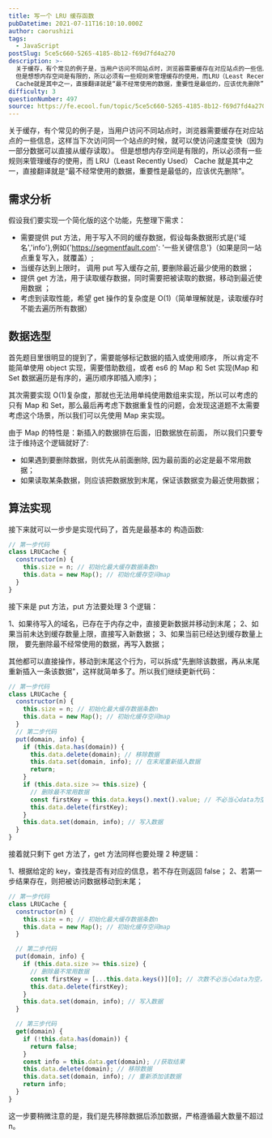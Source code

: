 ```yaml
---
title: 写一个 LRU 缓存函数
pubDatetime: 2021-07-11T16:10:10.000Z
author: caorushizi
tags:
  - JavaScript
postSlug: 5ce5c660-5265-4185-8b12-f69d7fd4a270
description: >-
  关于缓存，有个常见的例子是，当用户访问不同站点时，浏览器需要缓存在对应站点的一些信息，这样当下次访问同一个站点的时候，就可以使访问速度变快（因为一部分数据可以直接从缓存读取）。
  但是想想内存空间是有限的，所以必须有一些规则来管理缓存的使用，而LRU（Least Recently Used）
  Cache就是其中之一，直接翻译就是“最不经常使用的数据，重要性是最低的，应该优先删除”。 需求分析 假设我
difficulty: 3
questionNumber: 497
source: https://fe.ecool.fun/topic/5ce5c660-5265-4185-8b12-f69d7fd4a270
---
```


关于缓存，有个常见的例子是，当用户访问不同站点时，浏览器需要缓存在对应站点的一些信息，这样当下次访问同一个站点的时候，就可以使访问速度变快（因为一部分数据可以直接从缓存读取）。 但是想想内存空间是有限的，所以必须有一些规则来管理缓存的使用，而 LRU（Least Recently Used） Cache 就是其中之一，直接翻译就是“最不经常使用的数据，重要性是最低的，应该优先删除”。

## 需求分析

假设我们要实现一个简化版的这个功能，先整理下需求：

- 需要提供 put 方法，用于写入不同的缓存数据，假设每条数据形式是{'域名','info'},例如{'https://segmentfault.com': '一些关键信息'}（如果是同一站点重复写入，就覆盖）;
- 当缓存达到上限时， 调用 put 写入缓存之前, 要删除最近最少使用的数据；
- 提供 get 方法，用于读取缓存数据，同时需要把被读取的数据，移动到最近使用数据 ；
- 考虑到读取性能，希望 get 操作的复杂度是 O(1)（简单理解就是，读取缓存时不能去遍历所有数据）

## 数据选型

首先题目里很明显的提到了，需要能够标记数据的插入或使用顺序， 所以肯定不能简单使用 object 实现，需要借助数组，或者 es6 的 Map 和 Set 实现(Map 和 Set 数据遍历是有序的，遍历顺序即插入顺序)；

其次需要实现 O(1)复杂度，那就也无法用单纯使用数组来实现，所以可以考虑的只有 Map 和 Set，那么最后再考虑下数据重复性的问题，会发现这道题不太需要考虑这个场景，所以我们可以先使用 Map 来实现。

由于 Map 的特性是：新插入的数据排在后面，旧数据放在前面， 所以我们只要专注于维持这个逻辑就好了:

- 如果遇到要删除数据，则优先从前面删除, 因为最前面的必定是最不常用数据；
- 如果读取某条数据，则应该把数据放到末尾，保证该数据变为最近使用数据；

## 算法实现

接下来就可以一步步是实现代码了，首先是最基本的 构造函数:

```js
// 第一步代码
class LRUCache {
  constructor(n) {
    this.size = n; // 初始化最大缓存数据条数n
    this.data = new Map(); // 初始化缓存空间map
  }
}
```

接下来是 put 方法，put 方法要处理 3 个逻辑：

1、如果待写入的域名，已存在于内存之中，直接更新数据并移动到末尾；
2、如果当前未达到缓存数量上限，直接写入新数据；
3、如果当前已经达到缓存数量上限， 要先删除最不经常使用的数据，再写入数据；

其他都可以直接操作，移动到末尾这个行为，可以拆成"先删除该数据，再从末尾重新插入一条该数据"，这样就简单多了。所以我们继续更新代码：

```js
// 第一步代码
class LRUCache {
  constructor(n) {
    this.size = n; // 初始化最大缓存数据条数n
    this.data = new Map(); // 初始化缓存空间map
  }
  // 第二步代码
  put(domain, info) {
    if (this.data.has(domain)) {
      this.data.delete(domain); // 移除数据
      this.data.set(domain, info); // 在末尾重新插入数据
      return;
    }
    if (this.data.size >= this.size) {
      // 删除最不常用数据
      const firstKey = this.data.keys().next().value; // 不必当心data为空，因为this.size 一般不会取0，满足this.data.size >= this.size时，this.data自然也不为空。
      this.data.delete(firstKey);
    }
    this.data.set(domain, info); // 写入数据
  }
}
```

接着就只剩下 get 方法了，get 方法同样也要处理 2 种逻辑：

1、根据给定的 key，查找是否有对应的信息，若不存在则返回 false；
2、若第一步结果存在，则把被访问数据移动到末尾；

```js
// 第一步代码
class LRUCache {
  constructor(n) {
    this.size = n; // 初始化最大缓存数据条数n
    this.data = new Map(); // 初始化缓存空间map
  }

  // 第二步代码
  put(domain, info) {
    if (this.data.size >= this.size) {
      // 删除最不常用数据
      const firstKey = [...this.data.keys()][0]; // 次数不必当心data为空，因为this.size 一般不会取0，满足this.data.size >= this.size时，this.data自然也不为空。
      this.data.delete(firstKey);
    }
    this.data.set(domain, info); // 写入数据
  }

  // 第三步代码
  get(domain) {
    if (!this.data.has(domain)) {
      return false;
    }
    const info = this.data.get(domain); //获取结果
    this.data.delete(domain); // 移除数据
    this.data.set(domain, info); // 重新添加该数据
    return info;
  }
}
```

这一步要稍微注意的是，我们是先移除数据后添加数据，严格遵循最大数量不超过 n。
